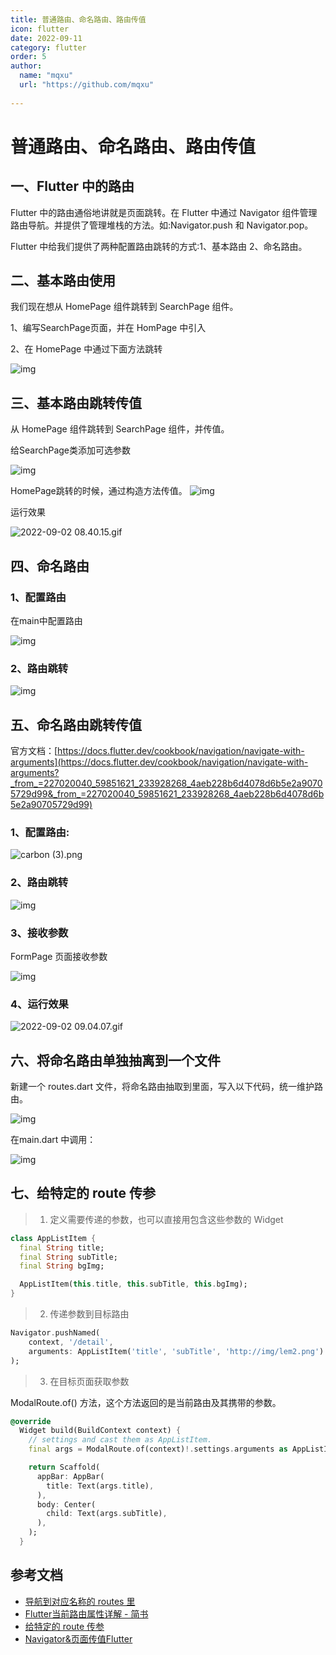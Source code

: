 ```yaml
---
title: 普通路由、命名路由、路由传值
icon: flutter
date: 2022-09-11
category: flutter
order: 5
author: 
  name: "mqxu"
  url: "https://github.com/mqxu"
  
---
```

# 普通路由、命名路由、路由传值

## 一、Flutter 中的路由

Flutter 中的路由通俗地讲就是页面跳转。在 Flutter 中通过 Navigator 组件管理路由导航。并提供了管理堆栈的方法。如:Navigator.push 和 Navigator.pop。

Flutter 中给我们提供了两种配置路由跳转的方式:1、基本路由 2、命名路由。

## 二、基本路由使用

我们现在想从 HomePage 组件跳转到 SearchPage 组件。

1、编写SearchPage页面，并在 HomPage 中引入

2、在 HomePage 中通过下面方法跳转

![img](./FILES/1.16-pu-tong-lu-you-ming-ming-lu-you-lu-you-chuan-zhi.md/ebefd6b2.png)

## 三、基本路由跳转传值

从 HomePage 组件跳转到 SearchPage 组件，并传值。

给SearchPage类添加可选参数

![img](./FILES/1.16-pu-tong-lu-you-ming-ming-lu-you-lu-you-chuan-zhi.md/a4e757e8.png)

HomePage跳转的时候，通过构造方法传值。
![img](./FILES/1.16-pu-tong-lu-you-ming-ming-lu-you-lu-you-chuan-zhi.md/e43a511d.png)



运行效果

![2022-09-02 08.40.15.gif](./FILES/1.16-pu-tong-lu-you-ming-ming-lu-you-lu-you-chuan-zhi.md/b0a4415a.gif)



## 四、命名路由

### 1、配置路由

在main中配置路由

![img](./FILES/1.16-pu-tong-lu-you-ming-ming-lu-you-lu-you-chuan-zhi.md/033fee64.png)

### 2、路由跳转

![img](./FILES/1.16-pu-tong-lu-you-ming-ming-lu-you-lu-you-chuan-zhi.md/a10d70c6.png)

## 五、命名路由跳转传值

官方文档：[https://docs.flutter.dev/cookbook/navigation/navigate-with-arguments](https://docs.flutter.dev/cookbook/navigation/navigate-with-arguments?_from_=227020040_59851621_233928268_4aeb228b6d4078d6b5e2a90705729d99&_from_=227020040_59851621_233928268_4aeb228b6d4078d6b5e2a90705729d99)

### 1、配置路由:

![carbon (3).png](./FILES/1.16-pu-tong-lu-you-ming-ming-lu-you-lu-you-chuan-zhi.md/b1ef33f4.png)



### 2、路由跳转 

![img](./FILES/1.16-pu-tong-lu-you-ming-ming-lu-you-lu-you-chuan-zhi.md/993891c5.png) 

### 3、接收参数

FormPage 页面接收参数

![img](./FILES/1.16-pu-tong-lu-you-ming-ming-lu-you-lu-you-chuan-zhi.md/5a9214c0.png)

### 4、运行效果

<img src="./FILES/1.16-pu-tong-lu-you-ming-ming-lu-you-lu-you-chuan-zhi.md/84bfdaaa.gif" alt="2022-09-02 09.04.07.gif" />

## 六、将命名路由单独抽离到一个文件

新建一个 routes.dart 文件，将命名路由抽取到里面，写入以下代码，统一维护路由。

![img](./FILES/1.16-pu-tong-lu-you-ming-ming-lu-you-lu-you-chuan-zhi.md/f61f77db.png)

在main.dart 中调用：

![img](./FILES/1.16-pu-tong-lu-you-ming-ming-lu-you-lu-you-chuan-zhi.md/b3d1b57c.png)


## 七、给特定的 route 传参

> 1. 定义需要传递的参数，也可以直接用包含这些参数的 Widget
```dart
class AppListItem {
  final String title;
  final String subTitle;
  final String bgImg;

  AppListItem(this.title, this.subTitle, this.bgImg);
}
```
> 2. 传递参数到目标路由
```dart
Navigator.pushNamed(
    context, '/detail',
    arguments: AppListItem('title', 'subTitle', 'http://img/lem2.png')
);
```
> 3. 在目标页面获取参数

ModalRoute.of() 方法，这个方法返回的是当前路由及其携带的参数。
```dart
@override
  Widget build(BuildContext context) {
    // settings and cast them as AppListItem.
    final args = ModalRoute.of(context)!.settings.arguments as AppListItem;

    return Scaffold(
      appBar: AppBar(
        title: Text(args.title),
      ),
      body: Center(
        child: Text(args.subTitle),
      ),
    );
  }
```


## 参考文档
- [导航到对应名称的 routes 里](https://flutter.cn/docs/cookbook/navigation/named-routes)
- [Flutter当前路由属性详解 - 简书](https://juejin.cn/post/6844904017655496717)
- [给特定的 route 传参](https://flutter.cn/docs/cookbook/navigation/navigate-with-arguments)
- [Navigator&页面传值Flutter](https://cloud.tencent.com/developer/article/1858183)
